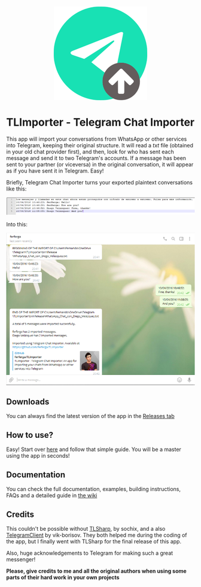 <p align="center">
  <img src="https://github.com/TelegramTools/TLImporter/raw/master/images/Intro.png">
 </p>

# TLImporter - Telegram Chat Importer

This app will import your conversations from WhatsApp or other services into Telegram, keeping their original structure. It will read a _txt_ file (obtained in your old chat provider first), and then, look for who has sent each message and send it to two Telegram's accounts. If a message has been sent to your partner (or viceversa) in the original conversation, it will appear as if you have sent it in Telegram. Easy!

Briefly, Telegram Chat Importer turns your exported plaintext conversations like this:

![](/images/txt.PNG)

Into this:

![](/images/ImportedChat.PNG)

## Downloads

You can always find the latest version of the app in the [Releases tab](https://github.com/TelegramTools/TLImporter/releases)

## How to use?

Easy! Start over [here](https://github.com/TelegramTools/TLImporter/wiki/Getting-your-chats-from-third-party-services) and follow that simple guide. You will be a master using the app in seconds!

## Documentation

You can check the full documentation, examples, building instructions, FAQs and a detailed guide in [the wiki](https://github.com/TelegramTools/TLImporter/wiki)

## Credits

This couldn't be possible without [TLSharp](https://github.com/sochix/TLSharp), by sochix, and a also [TelegramClient](https://github.com/vik-borisov/TelegramClient) by vik-borisov. They both helped me during the coding of the app, but I finally went with TLSharp for the final release of this app.

Also, huge acknowledgements to Telegram for making such a great messenger!

**Please, give credits to me and all the original authors when using some parts of their hard work in your own projects**
